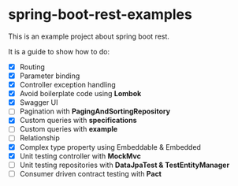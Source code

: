 # spring-boot-rest-examples
This is an example project about spring boot rest.

It is a guide to show how to do:

* [X] Routing
* [X] Parameter binding
* [X] Controller exception handling
* [X] Avoid boilerplate code using <b>Lombok</b>
* [X] Swagger UI
* [ ] Pagination with <b>PagingAndSortingRepository</b>
* [X] Custom queries with <b>specifications</b>
* [ ] Custom queries with <b>example</b>
* [ ] Relationship
* [X] Complex type property using Embeddable & Embedded
* [X] Unit testing controller with <b>MockMvc</b>
* [ ] Unit testing repositories with <b>DataJpaTest & TestEntityManager</b>
* [ ] Consumer driven contract testing with <b>Pact</b>
